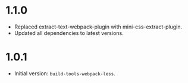 # 1.1.0

- Replaced extract-text-webpack-plugin with mini-css-extract-plugin.
- Updated all dependencies to latest versions.

# 1.0.1

- Initial version: `build-tools-webpack-less`.
